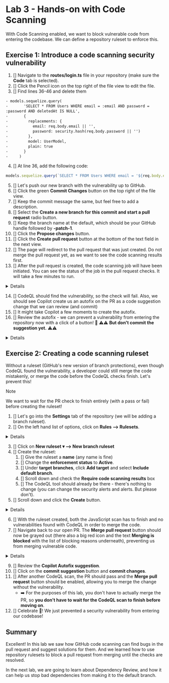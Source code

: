 # Lab 3 - Hands-on with Code Scanning

With Code Scanning enabled, we want to block vulnerable code from entering the codebase. We can define a repository ruleset to enforce this.

## Exercise 1: Introduce a code scanning security vulnerability

1. [] Navigate to the **routes/login.ts** file in your repository (make sure the **Code** tab is selected).
2. [] Click the Pencil icon on the top right of the file view to edit the file.
3. [] Find lines 36-46 and delete them

```diff-nopaste
- models.sequelize.query(
-       'SELECT * FROM Users WHERE email = :email AND password = :password AND deletedAt IS NULL',
-       {
-         replacements: {
-           email: req.body.email || '',
-           password: security.hash(req.body.password || '')
-         },
-         model: UserModel,
-         plain: true
-       }
-     )
```

4. [] At line 36, add the following code:

```javascript
models.sequelize.query(`SELECT * FROM Users WHERE email = '${req.body.email || ''}' AND password = '${security.hash(req.body.password || '')}' AND deletedAt IS NULL`, { model: UserModel, plain: true })
```

5. [] Let's push our new branch with the vulnerability up to GitHub.
6. [] Click the green **Commit Changes** button on the top right of the file view.
7. [] Keep the commit message the same, but feel free to add a description.
8. [] Select the **Create a new branch for this commit and start a pull request** radio button.
9. [] Keep the branch name at the default, which should be your GitHub handle followed by **-patch-1**.
10. [] Click the **Propose changes** button.
11. [] Click the **Create pull request** button at the bottom of the text field in the next view.
12. [] The page will redirect to the pull request that was just created. Do not merge the pull request yet, as we want to see the code scanning results first.
13. [] After the pull request is created, the code scanning job will have been initiated. You can see the status of the job in the pull request checks. It will take a few minutes to run.

<details>

  ![image](images/lab-3-1-3.png)
</details>

14. [] CodeQL should find the vulnerability, so the check will fail. Also, we should see Copilot create us an autofix on the PR as a code suggestion change that we can review (and commit)
15. [] It might take Copilot a few moments to create the autofix.
16. [] Review the autofix - we can prevent a vulnerability from entering the repository now with a click of a button! 🎉 ⚠️⚠️ **But don't commit the suggestion yet.** ⚠️⚠️

<details>

  ![image](images/lab-3-1-4.png)
</details>

## Exercise 2: Creating a code scanning ruleset

Without a ruleset (GitHub's new version of branch protections), even though CodeQL found the vulnerability, a developer could still merge the code mistakenly, or merge the code before the CodeQL checks finish. Let's prevent this!

> [!NOTE]  
> We want to wait for the PR check to finish entirely (with a pass or fail) before creating the ruleset!

1. [] Let's go into the **Settings** tab of the repository (we will be adding a branch ruleset).
2. [] On the left hand list of options, click on **Rules --> Rulesets**.

<details>

  ![image](images/lab-3-2-1.png)
</details>

3. [] Click on **New ruleset ▾ --> New branch ruleset**
4. [] Create the ruleset:
    1. [] Give the ruleset a **name** (any name is fine)
    2. [] Change the **enforcement status** to **Active**.
    3. [] Under **target branches**, click **Add target** and select **Include default branch**.
    4. [] Scroll down and check the **Require code scanning results** box
    5. [] The CodeQL tool should already be there - there's nothing to change (you can change the security alerts and alerts. But please don't).
5. [] Scroll down and click the **Create** button.

<details>

  ![image](images/lab-3-2-2.png)
</details>

6. [] With the ruleset created, both the JavaScript scan has to finish and no vulnerabilities found with CodeQL in order to merge the code.
7. [] Navigate back to our open PR. The **Merge pull request** button should now be grayed out (there also a big red icon and the text **Merging is blocked** with the list of blocking reasons underneath), preventing us from merging vulnerable code.

<details>

  ![image](images/lab-3-2-3.png)
</details>

9. [] Review the **Copilot Autofix suggestion**.
10. [] Click on the **commit suggestion** button and **commit changes**.
11. [] After another CodeQL scan, the PR should pass and the **Merge pull request** button should be enabled, allowing you to merge the change without the vulnerability.
    - ➡️ For the purposes of this lab, you don't have to actually merge the PR, so **you don't have to wait for the CodeQL scan to finish before moving on**.
12. [] Celebrate 🎉! We just prevented a security vulnerability from entering our codebase!

## Summary

Excellent!  In this lab we saw how GitHub code scanning can find bugs in the pull request and suggest solutions for them. And we learned how to use repository rulesets to block a pull request from merging until the checks are resolved.

In the next lab, we are going to learn about Dependency Review, and how it can help us stop bad dependencies from making it to the default branch.

